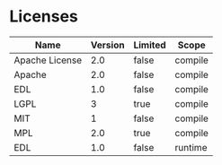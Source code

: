 # Licenses

| Name | Version | Limited | Scope |
| ---- | ------- | ------- | ----- |
| Apache License | 2.0 | false | compile |
| Apache | 2.0 | false | compile |
| EDL | 1.0 | false | compile |
| LGPL | 3 | true | compile |
| MIT | 1 | false | compile |
| MPL | 2.0 | true | compile |
| EDL | 1.0 | false | runtime |
